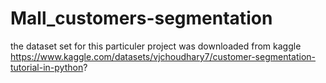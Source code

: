 # Mall_customers-segmentation
the dataset set for this particuler project was downloaded from kaggle
https://www.kaggle.com/datasets/vjchoudhary7/customer-segmentation-tutorial-in-python?
